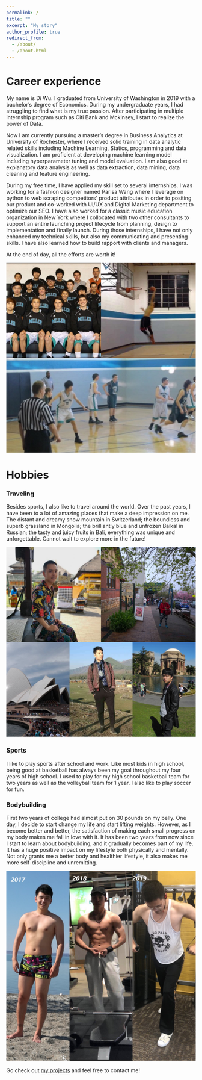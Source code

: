 ```yaml
---
permalink: /
title: ""
excerpt: "My story"
author_profile: true
redirect_from: 
  - /about/
  - /about.html
---
```


# Career experience

My name is Di Wu. I graduated from University of Washington in 2019 with a bachelor’s degree of Economics. During my undergraduate years, I had struggling to find what is my true passion. After participating in multiple internship program such as Citi Bank and Mckinsey, I start to realize the power of Data. 

Now I am currently pursuing a master’s degree in Business Analytics at University of Rochester, where I received solid training in data analytic related skills including Machine Learning, Statics, programming and data visualization.
I am proficient at developing machine learning model including hyperparameter tuning and model evaluation. I am also good at explanatory data analysis as well as data extraction, data mining, data cleaning and feature engineering.  

During my free time, I have applied my skill set to several internships. I was working for a fashion designer named Parisa Wang where I leverage on python to web scraping competitors’ product attributes in order to positing our product and co-worked with UI/UX and Digital Marketing department to optimize our SEO. I have also worked for a classic music education organization in New York where I collocated with two other consultants to support an entire launching project lifecycle from planning, design to implementation and finally launch. During those internships, I have not only enhanced my technical skills, but also my communicating and presenting skills. I have also learned how to build rapport with clients and managers. 

At the end of day, all the efforts are worth it!

![](/images/basketball.jpg)


# Hobbies
### Traveling 
Besides sports, I also like to travel around the world. Over the past years, I have been to a lot of amazing places that make a deep impression on me. The distant and dreamy snow mountain in Switzerland; the boundless and superb grassland in Mongolia; the brilliantly blue and unfrozen Baikal in Russian; the tasty and juicy fruits in Bali, everything was unique and unforgettable. Cannot wait to explore more in the future!

![](/images/travel.jpg)

### Sports
I like to play sports after school and work. Like most kids in high school, being good at basketball has always been my goal throughout my four years of high school. I used to play for my high school basketball team for two years as well as the volleyball team for 1 year. I also like to play soccer for fun.   


### Bodybuilding

First two years of college had almost put on 30 pounds on my belly. One day, I decide to start change my life and start lifting weights. However, as I become better and better, the satisfaction of making each small progress on my body makes me fall in love with it. It has been two years from now since I start to learn about bodybuilding, and it gradually becomes part of my life. It has a huge positive impact on my lifestyle both physically and mentally. Not only grants me a better body and healthier lifestyle, it also makes me more self-discipline and unremitting. 

![](/images/bodybuilding.jpg)

Go check out [my projects](https://diwu437.github.io/portfolio/) and feel free to contact me!